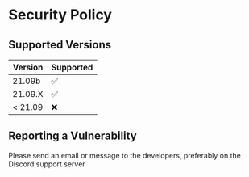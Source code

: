 # Security Policy

## Supported Versions

| Version | Supported          |
| ------- | ------------------ |
| 21.09b  | :white_check_mark: |
| 21.09.X | :white_check_mark: |
| < 21.09 | :x:                |


## Reporting a Vulnerability

Please send an email or message to the developers, preferably on the Discord support server
